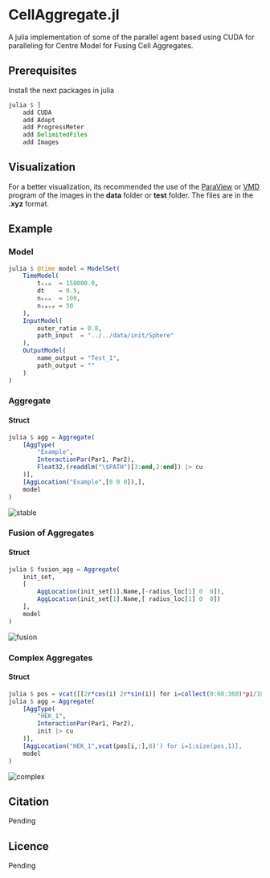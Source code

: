 # CellAggregate.jl
A julia implementation of some of the parallel agent based
using CUDA for paralleling for Centre Model for Fusing Cell Aggregates.

## Prerequisites
Install the next packages in julia
``` julia
julia $ ]
    add CUDA
    add Adapt
    add ProgressMeter
    add DelimitedFiles
    add Images
```

## Visualization
For a better visualization, its recommended the use of the [ParaView](https://www.paraview.org/) or [VMD](https://www.ks.uiuc.edu/Development/Download/download.cgi?PackageName=VMD) program of the images in the **data** folder or **test** folder. The files are in the **.xyz** format.

## Example
### Model

``` julia
julia $ @time model = ModelSet(
    TimeModel(
        tₛᵢₘ  = 150000.0,
        dt    = 0.5,
        nₖₙₙ  = 100,
        nₛₐᵥₑ = 50
    ),
    InputModel(
        outer_ratio = 0.8,
        path_input  = "../../data/init/Sphere"
    ),
    OutputModel(
        name_output = "Test_1",
        path_output = ""
    ) 
)
```

### Aggregate 
#### Struct
``` julia
julia $ agg = Aggregate(
    [AggType(
        "Example", 
        InteractionPar(Par1, Par2),
        Float32.(readdlm("\$PATH")[3:end,2:end]) |> cu
    )], 
    [AggLocation("Example",[0 0 0]),],
    model
)
```
![stable](doc/README/Stable.gif)
### Fusion of Aggregates
#### Struct
``` julia
julia $ fusion_agg = Aggregate(
    init_set,
    [
        AggLocation(init_set[1].Name,[-radius_loc[1] 0  0]),
        AggLocation(init_set[1].Name,[ radius_loc[1] 0  0])
    ],
    model
)
```
![fusion](doc/README/Fusion.gif)
### Complex Aggregates
#### Struct
``` julia
julia $ pos = vcat([[2r*cos(i) 2r*sin(i)] for i=collect(0:60:360)*pi/180]...)
julia $ agg = Aggregate(
    [AggType(
        "HEK_1", 
        InteractionPar(Par1, Par2),
        init |> cu
    )], 
    [AggLocation("HEK_1",vcat(pos[i,:],0)') for i=1:size(pos,1)],
    model
)
```
![complex](doc/README/Complex.gif)
## Citation
Pending

## Licence
Pending
